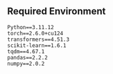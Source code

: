 ## Required Environment

```text
Python==3.11.12
torch==2.6.0+cu124
transformers==4.51.3
scikit-learn==1.6.1
tqdm==4.67.1
pandas==2.2.2
numpy==2.0.2

